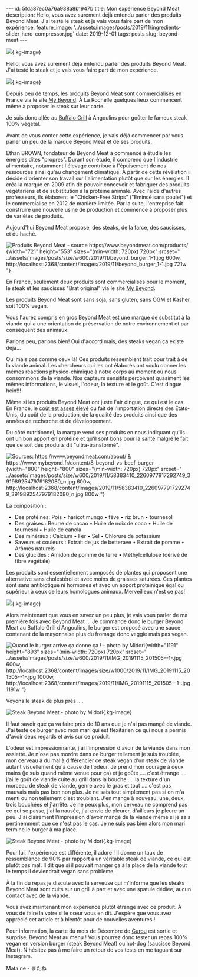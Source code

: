 \-\-- id: 5fda87ec0a76a938a8b1947b title: Mon expérience Beyond Meat
description: Hello, vous avez surement déjà entendu parler des produits
Beyond Meat. J\'ai testé le steak et je vais vous faire part de mon
expérience. feature_image:
\'../assets/images/posts/2019/11/ingredients-slider-hero-compressor.jpg\'
date: 2019-12-01 tags: posts slug: beyond-meat \-\--

![](../assets/images/posts/2019/11/Beyondmeatlogo1.jpg){.kg-image}

Hello, vous avez surement déjà entendu parler des produits Beyond Meat.
J\'ai testé le steak et je vais vous faire part de mon expérience.

![](../assets/images/posts/2019/11/beyond-meat-trifecta-05-1.jpg){.kg-image}

Depuis peu de temps, les produits [Beyond
Meat](https://www.beyondmeat.com/) sont commercialisés en France via le
site [My Beyond](https://www.mybeyond.fr/). À La Rochelle quelques lieux
commencent même à proposer le steak sur leur carte.

Je suis donc allée au [Buffalo
Grill](https://www.buffalo-grill.fr/la-marque/actualite/buffalo-grill-beyond-meat-cheeseburger)
à Angoulins pour goûter le fameux steak 100% végétal.

Avant de vous conter cette expérience, je vais déjà commencer par vous
parler un peu de la marque Beyond Meat et de ses produits.

Ethan BROWN, fondateur de Beyond Meat a commencé à étudié les énergies
dites \"propres\". Durant son étude, il comprend que l\'industrie
alimentaire, notamment l\'élevage contribue à l\'épuisement de nos
ressources ainsi qu\'au changement climatique. À partir de cette
révélation il décide d\'orienter son travail sur l\'alimentation plutôt
que sur les énergies. Il créa la marque en 2009 afin de pouvoir
concevoir et fabriquer des produits végétariens et de substitution à la
protéine animale. Avec l\'aide d\'autres professeurs, ils élaborent le
\"Chicken-Free Strips\" (\"Émincé sans poulet\") et le commercialise en
2012 de manière limitée. Par la suite, l\'entreprise fait construire une
nouvelle usine de production et commence à proposer plus de variétés de
produits.

Aujourd\'hui Beyond Meat propose, des steaks, de la farce, des
saucisses, et du haché.

![Produits Beyond Meat - source
<https://www.beyondmeat.com/products/>](../assets/images/posts/2019/11/beyond_burger_1-1.jpg){width="721"
height="553" sizes="(min-width: 720px) 720px" srcset="
../assets/images/posts/size/w600/2019/11/beyond_burger_1-1.jpg 600w,
http://localhost:2368/content/images/2019/11/beyond_burger_1-1.jpg 721w
"}

En France, seulement deux produits sont commercialisés pour le moment,
le steak et les saucisses \"Brat original\" via le site [My
Beyond](https://www.mybeyond.fr/).

Les produits Beyond Meat sont sans soja, sans gluten, sans OGM et Kasher
soit 100% vegan.

Vous l\'aurez compris en gros Beyond Meat est une marque de substitut à
la viande qui a une orientation de préservation de notre environnement
et par conséquent des animaux.

Parlons peu, parlons bien! Oui d\'accord mais, des steaks vegan ça
existe déjà\...

Oui mais pas comme ceux là! Ces produits ressemblent trait pour trait à
de la viande animal. Les chercheurs qui les ont élaborés ont voulu
donner les mêmes réactions physico-chimique à notre corps au moment où
nous consommons de la viande. Nos capteurs sensitifs perçoivent
quasiment les mêmes informations, le visuel, l\'odeur, la texture et le
goût. C\'est dingue hein!!!

Même si les produits Beyond Meat ont juste l\'air dingue, ce qui est le
cas. En France, le [coût est assez
élevé](https://www.mybeyond.fr/content/6-beyond-meat-et-son-prix) du
fait de l\'importation directe des Etats-Unis, du coût de la production,
de la qualité des produits ainsi que des années de recherche et de
développement.

Du côté nutritionnel, la marque vend ses produits en nous indiquant
qu\'ils ont un bon apport en protéine et qu\'il sont bons pour la santé
malgré le fait que ce soit des produits dit \"ultra-transformé\".

![Sources: <https://www.beyondmeat.com/about/> &
<https://www.mybeyond.fr/content/8-beyond-vs-beef-burger>](../assets/images/posts/2019/11/58383410_2260977917292749_3919892547979182080_n.jpg){width="800"
height="800" sizes="(min-width: 720px) 720px" srcset="
../assets/images/posts/size/w600/2019/11/58383410_2260977917292749_3919892547979182080_n.jpg 600w,
http://localhost:2368/content/images/2019/11/58383410_2260977917292749_3919892547979182080_n.jpg 800w
"}

La composition :

- Des protéines: Pois • haricot mungo • fève • riz brun • tournesol
- Des graises : Beurre de cacao • Huile de noix de coco • Huile de
  tournesol • Huile de canola
- Des minéraux : Calcium • Fer • Sel • Chlorure de potassium
- Saveurs et couleurs : Extrait de jus de betterave • Extrait de pomme
  • Arômes naturels
- Des glucides : Amidon de pomme de terre • Méthylcellulose (dérivé de
  fibre végétale)

Les produits sont essentiellement composés de plantes qui proposent une
alternative sans cholestérol et avec moins de graisses saturées. Ces
plantes sont sans antibiotique ni hormones et avec un apport protéinique
égal ou supérieur à ceux de leurs homologues animaux. Merveilleux n\'est
ce pas!

![](../assets/images/posts/2019/11/global-footer-beyond-meat-logo-desktop-1.jpg){.kg-image}

Alors maintenant que vous en savez un peu plus, je vais vous parler de
ma première fois avec Beyond Meat \... Je commande donc le burger Beyond
Meat au Buffalo Grill d\'Angoulins, le burger est proposé avec une sauce
contenant de la mayonnaise plus du fromage donc veggie mais pas vegan.

![Quand le burger arrive ça donne ça ! - photo by
Midori](../assets/images/posts/2019/11/IMG_20191115_201505--1-.jpg){width="1191"
height="893" sizes="(min-width: 720px) 720px" srcset="
../assets/images/posts/size/w600/2019/11/IMG_20191115_201505--1-.jpg 600w,
http://localhost:2368/content/images/size/w1000/2019/11/IMG_20191115_201505--1-.jpg 1000w,
http://localhost:2368/content/images/2019/11/IMG_20191115_201505--1-.jpg 1191w
"}

Voyons le steak de plus près \....

![Steak Beyond Meat - photo by
Midori](../assets/images/posts/2019/11/IMG_20191115_201438.jpg){.kg-image}

Il faut savoir que ça va faire près de 10 ans que je n\'ai pas mangé de
viande. J\'ai testé ce burger avec mon mari qui est flexitarien ce qui
nous a permis d\'avoir deux regards et avis sur ce produit.

L\'odeur est impressionnante, j\'ai l\'impression d\'avoir de la viande
dans mon assiette. Je n\'ose pas mordre dans ce burger tellement je suis
troublée, mon cerveau a du mal à différencier ce steak vegan d\'un steak
de viande autant visuellement qu\'à cause de l\'odeur. Je prend mon
courage à deux mains (je suis quand même venue pour ça) et je goûte
\.... c\'est étrange \.... j\'ai le goût de viande cuite au grill dans
la bouche \.... la texture d\'un morceau de steak de viande, genre avec
le gras et tout \.... c\'est pas mauvais mais pas bon non plus. Je ne
sais tout simplement pas si on m\'a menti ou non tellement c\'est
troublant. J\'en mange à nouveau, une, deux, trois bouchées et
j\'arrête. Je ne peux plus, mon cerveau ne comprend pas ce qui se passe,
j\'ai la nausée, j\'ai envie de pleurer, d\'ailleurs je pleure un peu.
J\'ai clairement l\'impression d\'avoir mangé de la viande même si je
sais pertinemment que ce n\'est pas le cas. Je ne suis pas bien alors
mon mari termine le burger à ma place.

![Steak Beyond Meat - photo by
Midori](../assets/images/posts/2019/11/IMG_20191115_201700.jpg){.kg-image}

Pour lui, l\'expérience est différente, il adore ! Il donne un taux de
ressemblance de 90% par rapport à un véritable steak de viande, ce qui
est plutôt pas mal. Il dit que si il pouvait manger ça à la place de la
viande tout le temps il deviendrait vegan sans problème.

À la fin du repas je discute avec la serveuse qui m\'informe que les
steaks Beyond Meat sont cuits sur un grill à part et avec une spatule
dédiée, aucun contact avec de la viande.

Vous avez maintenant mon expérience plutôt étrange avec ce produit. À
vous de faire la votre si le cœur vous en dit. J\'espère que vous avez
apprécié cet article et à bientôt pour de nouvelles aventures !

Pour information, la carte du mois de Décembre de
[Gurou](https://www.instagram.com/gurou.streetfood/) est sortie et
surprise, Beyond Meat au menu ! Vous pourrez donc tester un repas 100%
vegan en version burger (steak Beyond Meat) ou hot-dog (saucisse Beyond
Meat). N\'hésitez pas à me faire un retour de vos tests en me taguant
sur Instagram.

Mata ne - またね
